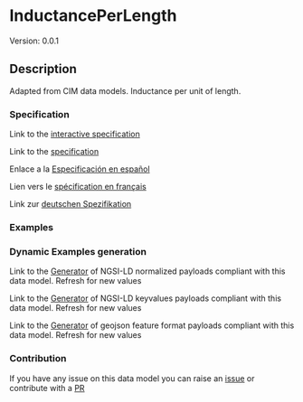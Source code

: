 # InductancePerLength
Version: 0.0.1

## Description 

Adapted from CIM data models. Inductance per unit of length.
### Specification

Link to the [interactive specification](https://swagger.lab.fiware.org/?url=https://github.com/smart-data-models/dataModel.EnergyCIM/blob/master/InductancePerLength/swagger.yaml)

Link to the [specification](https://github.com/smart-data-models/dataModel.EnergyCIM/blob/master/InductancePerLength/doc/spec.md)

Enlace a la [Especificación en español](https://github.com/smart-data-models/dataModel.EnergyCIM/blob/master/InductancePerLength/doc/spec_ES.md)

Lien vers le [spécification en français](https://github.com/smart-data-models/dataModel.EnergyCIM/blob/master/InductancePerLength/doc/spec_FR.md)

Link zur [deutschen Spezifikation](https://github.com/smart-data-models/dataModel.EnergyCIM/blob/master/InductancePerLength/doc/spec_DE.md)
### Examples
### Dynamic Examples generation

Link to the [Generator](https://smartdatamodels.org/extra/ngsi-ld_generator.php?schemaUrl=https://raw.githubusercontent.com/smart-data-models/dataModel.EnergyCIM/master/InductancePerLength/schema.json&email=info@smartdatamodels.org) of NGSI-LD normalized payloads compliant with this data model. Refresh for new values

Link to the [Generator](https://smartdatamodels.org/extra/ngsi-ld_generator_keyvalues.php?schemaUrl=https://raw.githubusercontent.com/smart-data-models/dataModel.EnergyCIM/master/InductancePerLength/schema.json&email=info@smartdatamodels.org) of NGSI-LD keyvalues payloads compliant with this data model. Refresh for new values

Link to the [Generator](https://smartdatamodels.org/extra/geojson_features_generator_v1.0.php?schemaUrl=https://raw.githubusercontent.com/smart-data-models/dataModel.EnergyCIM/master/InductancePerLength/schema.json&email=info@smartdatamodels.org) of geojson feature format payloads compliant with this data model. Refresh for new values
### Contribution

 If you have any issue on this data model you can raise an [issue](https://github.com/smart-data-models/dataModel.EnergyCIM/issues)  or contribute with a [PR](https://github.com/smart-data-models/dataModel.EnergyCIM/pulls)